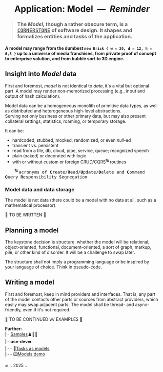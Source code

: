 <h1 align="center">Application: Model &nbsp;&mdash;&nbsp; <i>Reminder</i></h1>

> ### The _Model_, though a rather obscure term, is a <samp><ins>CORNERSTONE</ins></samp> of software design. It shapes and formalizes entities and tasks of the application.

#### A model may range from the dumbest `new Brick { w = 20, d = 12, h = 6,5 }` up to a universe of media franchises, from private proof of concept to enterprise solution, and from bubble sort to 3D engine.

## Insight into _Model_ data

First and foremost, _model_ is not identical to _data_, it's a vital but optional part. A model may render non-memorized processing (e.g., input and output of hash calculation).

Model data can be a homogeneous monolith of primitive data types, as well as distributed and heterogeneous high-level abstractions.\
Serving not only business or other primary data, but may also present collateral settings, statistics, roaming, or temporary storage.

It can be:

+ hardcoded, stubbed, mocked, randomized, or even _null_-ed
+ transient vs. persistent
+ read from a file, db, cloud, pipe, service, queue; recognized speech
+ plain (naked) or decorated with logic
+ with or without custom or foreign CRUD/CQRS<sup>:capital_abcd:</sup> routines

&nbsp; &nbsp; &nbsp; &nbsp; <sup>🔠</sup> <samp>acronyms of **C**reate/**R**ead/**U**pdate/**D**elete and **C**ommand **Q**uery **R**esponsibility **S**egregation</samp>

### Model data and data storage

The model is not data (there could be a model with no data at all, such as a mathematical processor).

🚧 TO BE WRITTEN 🚧

## Planning a model

The keystone decision is structure: whether the model will be relational, object-oriented, functional, document-oriented, a sort of graph, markup, pile, or other kind of disorder. It will be a challenge to swap later. 

The structure shall not imply a programming language or be inspired by your language of choice. Think in pseudo-code.

## Writing a model

First and foremost, keep in mind providers and interfaces. That is, any part of the model contacts other parts or sources from abstract providers, which easily may swap adjacent parts.
The model shall be thread- and async-friendly, even if it's not required. 

:construction: TO BE CONTINUED w/ EXAMPLES :construction:

**Further:**\
|&thinsp;- [Samples](../../samples/README.md)♟️🧮🎨\
|&thinsp;- **use-dev**➡️\
|&thinsp;-&thinsp;- 📖[Tasks as models](https://github.com/BYTESHAUS/use-dev/blob/main/README%2B/decisions/README%2B/think_in_tasks/README.md)\
|&thinsp;-&thinsp;- ⌨️[Models demo](https://github.com/BYTESHAUS/use-dev/tree/main/src/TuttiFrutti/AbcModels/README.md)

<diva></div>
🔚 .. 2025 ..
